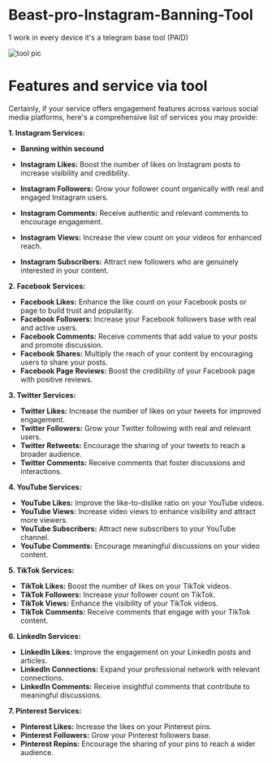 # Beast-pro-Instagram-Banning-Tool

1 work in every device it's a telegram base tool (PAID)

![tool pic](https://files.catbox.moe/xrh9il.jpg)

# Features and service via tool

Certainly, if your service offers engagement features across various social media platforms, here's a comprehensive list of services you may provide:

**1. Instagram Services:**
- **Banning within secound**

- **Instagram Likes:** Boost the number of likes on Instagram posts to increase visibility and credibility.
- **Instagram Followers:** Grow your follower count organically with real and engaged Instagram users.
- **Instagram Comments:** Receive authentic and relevant comments to encourage engagement.
- **Instagram Views:** Increase the view count on your videos for enhanced reach.
- **Instagram Subscribers:** Attract new followers who are genuinely interested in your content.

**2. Facebook Services:**

- **Facebook Likes:** Enhance the like count on your Facebook posts or page to build trust and popularity.
- **Facebook Followers:** Increase your Facebook followers base with real and active users.
- **Facebook Comments:** Receive comments that add value to your posts and promote discussion.
- **Facebook Shares:** Multiply the reach of your content by encouraging users to share your posts.
- **Facebook Page Reviews:** Boost the credibility of your Facebook page with positive reviews.

**3. Twitter Services:**

- **Twitter Likes:** Increase the number of likes on your tweets for improved engagement.
- **Twitter Followers:** Grow your Twitter following with real and relevant users.
- **Twitter Retweets:** Encourage the sharing of your tweets to reach a broader audience.
- **Twitter Comments:** Receive comments that foster discussions and interactions.

**4. YouTube Services:**

- **YouTube Likes:** Improve the like-to-dislike ratio on your YouTube videos.
- **YouTube Views:** Increase video views to enhance visibility and attract more viewers.
- **YouTube Subscribers:** Attract new subscribers to your YouTube channel.
- **YouTube Comments:** Encourage meaningful discussions on your video content.

**5. TikTok Services:**

- **TikTok Likes:** Boost the number of likes on your TikTok videos.
- **TikTok Followers:** Increase your follower count on TikTok.
- **TikTok Views:** Enhance the visibility of your TikTok videos.
- **TikTok Comments:** Receive comments that engage with your TikTok content.

**6. LinkedIn Services:**

- **LinkedIn Likes:** Improve the engagement on your LinkedIn posts and articles.
- **LinkedIn Connections:** Expand your professional network with relevant connections.
- **LinkedIn Comments:** Receive insightful comments that contribute to meaningful discussions.

**7. Pinterest Services:**

- **Pinterest Likes:** Increase the likes on your Pinterest pins.
- **Pinterest Followers:** Grow your Pinterest followers base.
- **Pinterest Repins:** Encourage the sharing of your pins to reach a wider audience.

